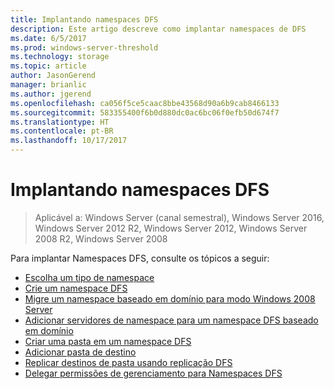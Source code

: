 ```yaml
---
title: Implantando namespaces DFS
description: Este artigo descreve como implantar namespaces de DFS
ms.date: 6/5/2017
ms.prod: windows-server-threshold
ms.technology: storage
ms.topic: article
author: JasonGerend
manager: brianlic
ms.author: jgerend
ms.openlocfilehash: ca056f5ce5caac8bbe43568d90a6b9cab8466133
ms.sourcegitcommit: 583355400f6b0d880dc0ac6bc06f0efb50d674f7
ms.translationtype: HT
ms.contentlocale: pt-BR
ms.lasthandoff: 10/17/2017
---
```

# <a name="deploying-dfs-namespaces"></a>Implantando namespaces DFS

> Aplicável a: Windows Server (canal semestral), Windows Server 2016, Windows Server 2012 R2, Windows Server 2012, Windows Server 2008 R2, Windows Server 2008

Para implantar Namespaces DFS, consulte os tópicos a seguir:

-   [Escolha um tipo de namespace](choose-a-namespace-type.md)
-   [Crie um namespace DFS](create-a-dfs-namespace.md)
-   [Migre um namespace baseado em domínio para modo Windows 2008 Server](migrate-a-domain-based-namespace-to-windows-server-2008-mode.md)
-   [Adicionar servidores de namespace para um namespace DFS baseado em domínio](add-namespace-servers-to-a-domain-based-dfs-namespace.md)
-   [Criar uma pasta em um namespace DFS](create-a-folder-in-a-dfs-namespace.md)
-   [Adicionar pasta de destino](add-folder-targets.md)
-   [Replicar destinos de pasta usando replicação DFS](replicate-folder-targets-using-dfs-replication.md)
-   [Delegar permissões de gerenciamento para Namespaces DFS](delegate-management-permissions-for-dfs-namespaces.md)
